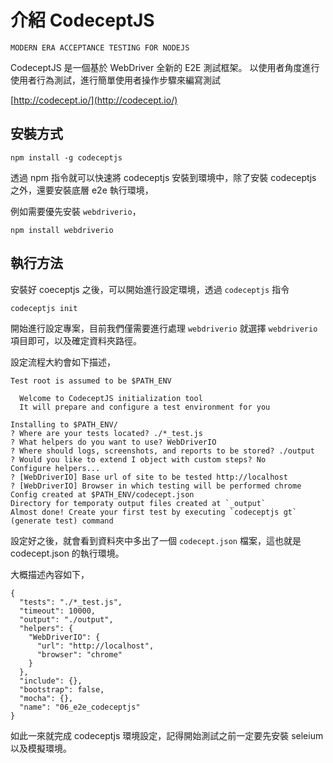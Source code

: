 # 介紹 CodeceptJS

```
MODERN ERA ACCEPTANCE TESTING FOR NODEJS
```

CodeceptJS 是一個基於 WebDriver 全新的 E2E 測試框架。
以使用者角度進行使用者行為測試，進行簡單使用者操作步驟來編寫測試


[http://codecept.io/](http://codecept.io/)


## 安裝方式

```
npm install -g codeceptjs
```

透過 npm 指令就可以快速將 codeceptjs 安裝到環境中，除了安裝 codeceptjs 之外，還要安裝底層 e2e 執行環境，

例如需要優先安裝 `webdriverio`，

```
npm install webdriverio
```

## 執行方法

安裝好 coeceptjs 之後，可以開始進行設定環境，透過 `codeceptjs` 指令

```
codeceptjs init
```

開始進行設定專案，目前我們僅需要進行處理 `webdriverio` 就選擇 `webdriverio` 項目即可，以及確定資料夾路徑。

設定流程大約會如下描述，

```
Test root is assumed to be $PATH_ENV

  Welcome to CodeceptJS initialization tool
  It will prepare and configure a test environment for you

Installing to $PATH_ENV/
? Where are your tests located? ./*_test.js
? What helpers do you want to use? WebDriverIO
? Where should logs, screenshots, and reports to be stored? ./output
? Would you like to extend I object with custom steps? No
Configure helpers...
? [WebDriverIO] Base url of site to be tested http://localhost
? [WebDriverIO] Browser in which testing will be performed chrome
Config created at $PATH_ENV/codecept.json
Directory for temporaty output files created at `_output`
Almost done! Create your first test by executing `codeceptjs gt` (generate test) command
```

設定好之後，就會看到資料夾中多出了一個 `codecept.json` 檔案，這也就是 codecept.json 的執行環境。

大概描述內容如下，

```
{
  "tests": "./*_test.js",
  "timeout": 10000,
  "output": "./output",
  "helpers": {
    "WebDriverIO": {
      "url": "http://localhost",
      "browser": "chrome"
    }
  },
  "include": {},
  "bootstrap": false,
  "mocha": {},
  "name": "06_e2e_codeceptjs"
}
```

如此一來就完成 codeceptjs 環境設定，記得開始測試之前一定要先安裝 seleium 以及模擬環境。